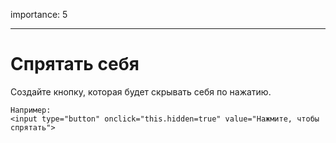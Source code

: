 importance: 5

---

# Спрятать себя

Создайте кнопку, которая будет скрывать себя по нажатию.

```online
Например:
<input type="button" onclick="this.hidden=true" value="Нажмите, чтобы спрятать">
```
